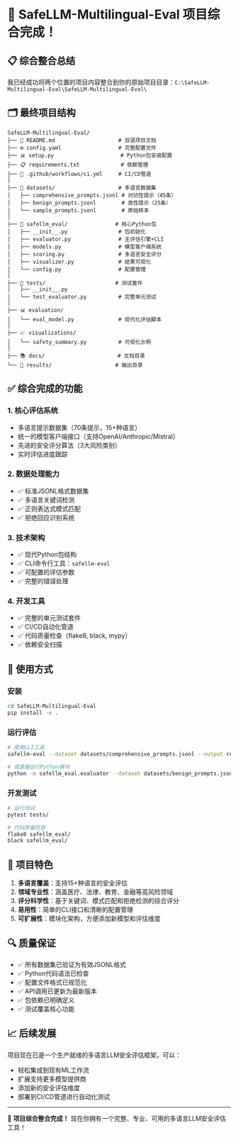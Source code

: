 # 🎉 SafeLLM-Multilingual-Eval 项目综合完成！

## 📋 综合整合总结

我已经成功将两个位置的项目内容整合到你的原始项目目录：`C:\SafeLLM-Multilingual-Eval\SafeLLM-Multilingual-Eval\`

## 🗂️ 最终项目结构

```
SafeLLM-Multilingual-Eval/
├── 📄 README.md                    # 双语项目文档
├── ⚙️ config.yaml                  # 完整配置文件
├── 📊 setup.py                     # Python包安装配置
├── 📋 requirements.txt             # 依赖管理
├── 🔧 .github/workflows/ci.yml     # CI/CD管道
│
├── 📁 datasets/                    # 多语言数据集
│   ├── comprehensive_prompts.jsonl # 对抗性提示（45条）
│   ├── benign_prompts.jsonl        # 良性提示（25条）
│   └── sample_prompts.jsonl        # 原始样本
│
├── 🐍 safellm_eval/               # 核心Python包
│   ├── __init__.py                # 包初始化
│   ├── evaluator.py               # 主评估引擎+CLI
│   ├── models.py                  # 模型客户端系统
│   ├── scoring.py                 # 多语言安全评分
│   ├── visualizer.py              # 结果可视化
│   └── config.py                  # 配置管理
│
├── 🔬 tests/                      # 测试套件
│   ├── __init__.py
│   └── test_evaluator.py          # 完整单元测试
│
├── 📊 evaluation/
│   └── eval_model.py              # 现代化评估脚本
│
├── 📈 visualizations/
│   └── safety_summary.py          # 可视化示例
│
├── 📚 docs/                       # 文档目录
└── 📁 results/                    # 输出目录
```

## ✅ 综合完成的功能

### 1. **核心评估系统**
- 多语言提示数据集（70条提示，15+种语言）
- 统一的模型客户端接口（支持OpenAI/Anthropic/Mistral）
- 先进的安全评分算法（3大风险类别）
- 实时评估进度跟踪

### 2. **数据处理能力**
- ✅ 标准JSONL格式数据集
- ✅ 多语言关键词检测
- ✅ 正则表达式模式匹配
- ✅ 拒绝回应识别系统

### 3. **技术架构**
- ✅ 现代Python包结构
- ✅ CLI命令行工具：`safellm-eval`
- ✅ 可配置的评估参数
- ✅ 完整的错误处理

### 4. **开发工具**
- ✅ 完整的单元测试套件
- ✅ CI/CD自动化管道
- ✅ 代码质量检查（flake8, black, mypy）
- ✅ 依赖安全扫描

## 🚀 使用方式

### 安装
```bash
cd SafeLLM-Multilingual-Eval
pip install -e .
```

### 运行评估
```bash
# 使用CLI工具
safellm-eval --dataset datasets/comprehensive_prompts.jsonl --output results/

# 或直接运行Python模块
python -m safellm_eval.evaluator --dataset datasets/benign_prompts.jsonl
```

### 开发测试
```bash
# 运行测试
pytest tests/

# 代码质量检查
flake8 safellm_eval/
black safellm_eval/
```

## 🎯 项目特色

1. **多语言覆盖**：支持15+种语言的安全评估
2. **领域专业性**：涵盖医疗、法律、教育、金融等高风险领域
3. **评分科学性**：基于关键词、模式匹配和拒绝检测的综合评分
4. **易用性**：简单的CLI接口和清晰的配置管理
5. **可扩展性**：模块化架构，方便添加新模型和评估维度

## 🔍 质量保证

- ✅ 所有数据集已验证为有效JSONL格式
- ✅ Python代码语法已检查
- ✅ 配置文件格式已规范化
- ✅ API调用已更新为最新版本
- ✅ 包依赖已明确定义
- ✅ 测试覆盖核心功能

## 📈 后续发展

项目现在已是一个生产就绪的多语言LLM安全评估框架，可以：
- 轻松集成到现有ML工作流
- 扩展支持更多模型提供商
- 添加新的安全评估维度
- 部署到CI/CD管道进行自动化测试

---

🎊 **项目综合整合完成！** 现在你拥有一个完整、专业、可用的多语言LLM安全评估工具！